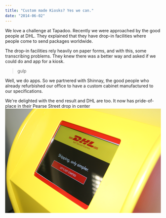 ```yaml
---
title: "Custom made Kiosks? Yes we can."
date: "2014-06-02"
---
```


We love a challenge at Tapadoo. Recently we were approached by the good people at DHL. They explained that they have drop-in facilities where people come to send packages worldwide.

The drop-in facilities rely heavily on paper forms, and with this, some transcribing problems. They knew there was a better way and asked if we could do and app for a kiosk.

> gulp

Well, we do apps. So we partnered with Shinnay, the good people who already refurbished our office to have a custom cabinet manufactured to our specifications.

We're delighted with the end result and DHL are too. It now has pride-of-place in their Pearse Street drop in center [![IMG_7675](images/IMG_7675.png)](https://tapadoo.wpengine.com/wp-content/uploads/2014/05/IMG_7675.png)
